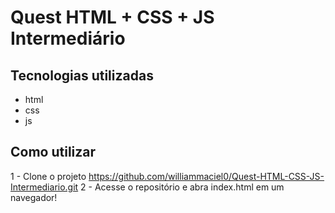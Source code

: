 # Quest HTML + CSS + JS Intermediário
## Tecnologias utilizadas
- html
- css
- js
## Como utilizar
1 - Clone o projeto https://github.com/williammaciel0/Quest-HTML-CSS-JS-Intermediario.git
2 - Acesse o repositório e abra index.html em um navegador!
